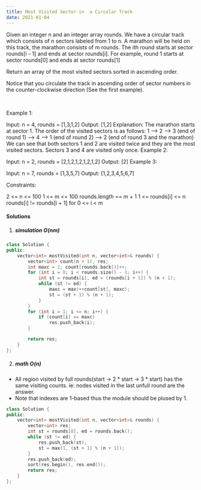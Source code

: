 ```yaml
---
title: Most Visited Sector in  a Circular Track
date: 2021-01-04
---
```

Given an integer n and an integer array rounds. We have a circular track which consists of n sectors labeled from 1 to n. A marathon will be held on this track, the marathon consists of m rounds. The ith round starts at sector rounds[i - 1] and ends at sector rounds[i]. For example, round 1 starts at sector rounds[0] and ends at sector rounds[1]

Return an array of the most visited sectors sorted in ascending order.

Notice that you circulate the track in ascending order of sector numbers in the counter-clockwise direction (See the first example).

 

Example 1:


Input: n = 4, rounds = [1,3,1,2]
Output: [1,2]
Explanation: The marathon starts at sector 1. The order of the visited sectors is as follows:
1 --> 2 --> 3 (end of round 1) --> 4 --> 1 (end of round 2) --> 2 (end of round 3 and the marathon)
We can see that both sectors 1 and 2 are visited twice and they are the most visited sectors. Sectors 3 and 4 are visited only once.
Example 2:

Input: n = 2, rounds = [2,1,2,1,2,1,2,1,2]
Output: [2]
Example 3:

Input: n = 7, rounds = [1,3,5,7]
Output: [1,2,3,4,5,6,7]
 

Constraints:

2 <= n <= 100
1 <= m <= 100
rounds.length == m + 1
1 <= rounds[i] <= n
rounds[i] != rounds[i + 1] for 0 <= i < m


#### Solutions

1. ##### simulation O(nm)

```cpp
class Solution {
public:
    vector<int> mostVisited(int n, vector<int>& rounds) {
        vector<int> count(n + 1), res;
        int maxc = 1; count[rounds.back()]++;
        for (int i = 0; i < rounds.size() - 1; i++) {
            int st = rounds[i], ed = (rounds[i + 1]) % (n + 1);
            while (st != ed) {
                maxc = max(++count[st], maxc);
                st = (st + 1) % (n + 1);
            }
        }
        for (int i = 1; i <= n; i++) {
            if (count[i] == maxc)
                res.push_back(i);
        }

        return res;
    }
};
```

2. ##### math O(n)

- All region visited by full rounds(start -> 2 * start -> 3 * start) has the same visiting counts. ie: nodes visited in the last unfull round are the answer.
- Note that indexes are 1-based thus the module should be plused by 1.

```cpp
class Solution {
public:
    vector<int> mostVisited(int n, vector<int>& rounds) {
        vector<int> res;
        int st = rounds[0], ed = rounds.back();
        while (st != ed) {
            res.push_back(st);
            st = max(1, (st + 1) % (n + 1));
        }
        res.push_back(ed);
        sort(res.begin(), res.end());
        return res;
    }
};
```
